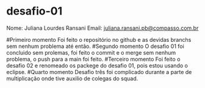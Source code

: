 # desafio-01
Nome: Juliana Lourdes Ransani
Email: juliana.ransani.pb@compasso.com.br

#Primeiro momento
Foi feito o repositório no github e as devidas branchs sem nenhum problema até então.
#Segundo momento
O desafio 01 foi concluido sem prolemas, foi feito o commit e o merge sem nenhum problema, o push para a main foi feito.
#Terceiro momento
Foi feito o desafio 02 e renomeado os packege do desafio 01, pois estou usando o eclipse.
#Quarto momento
Desafio três foi complicado durante a parte de multiplicação onde tive auxilio de colegas do squad.